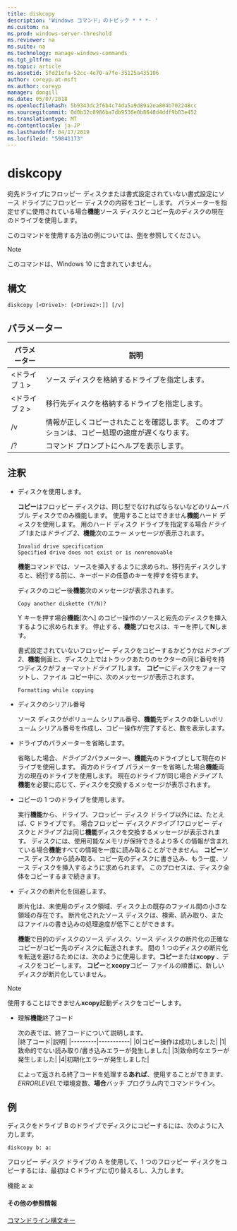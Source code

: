 ```yaml
---
title: diskcopy
description: 'Windows コマンド」のトピック * * *- '
ms.custom: na
ms.prod: windows-server-threshold
ms.reviewer: na
ms.suite: na
ms.technology: manage-windows-commands
ms.tgt_pltfrm: na
ms.topic: article
ms.assetid: 5fd21efa-52cc-4e70-a7fe-35125a435106
author: coreyp-at-msft
ms.author: coreyp
manager: dongill
ms.date: 05/07/2018
ms.openlocfilehash: 5b9343dc2f6b4c74da5a9d89a2ea804b702248cc
ms.sourcegitcommit: 0d0b32c8986ba7db9536e0b8648d4ddf9b03e452
ms.translationtype: MT
ms.contentlocale: ja-JP
ms.lasthandoff: 04/17/2019
ms.locfileid: "59841173"
---
```

# <a name="diskcopy"></a>diskcopy



宛先ドライブにフロッピー ディスクまたは書式設定されていない書式設定にソース ドライブにフロッピー ディスクの内容をコピーします。 パラメーターを指定せずに使用されている場合**機能**ソース ディスクとコピー先のディスクの現在のドライブを使用します。

このコマンドを使用する方法の例については、[例](#BKMK_examples)を参照してください。

> [!NOTE]
> このコマンドは、Windows 10 に含まれていません。

## <a name="syntax"></a>構文

```
diskcopy [<Drive1>: [<Drive2>:]] [/v]
```

## <a name="parameters"></a>パラメーター

|パラメーター|説明|
|---------|-----------|
|\<ドライブ 1 >|ソース ディスクを格納するドライブを指定します。|
|\<ドライブ 2 >|移行先ディスクを格納するドライブを指定します。|
|/v|情報が正しくコピーされたことを確認します。 このオプションは、コピー処理の速度が遅くなります。|
|/?|コマンド プロンプトにヘルプを表示します。|

## <a name="remarks"></a>注釈

-   ディスクを使用します。

    **コピー**はフロッピー ディスクは、同じ型でなければならないなどのリムーバブル ディスクでのみ機能します。 使用することはできません**機能**ハード ディスクを使用します。 用のハード ディスク ドライブを指定する場合*ドライブ 1*または*ドライブ 2*、**機能**次のエラー メッセージが表示されます。  
    ```
    Invalid drive specification
    Specified drive does not exist or is nonremovable
    ```  
    **機能**コマンドでは、ソースを挿入するように求められ、移行先ディスクしすると、続行する前に、キーボードの任意のキーを押すを待ちます。

    ディスクのコピー後**機能**次のメッセージが表示されます。  
    ```
    Copy another diskette (Y/N)?
    ```  
    Y キーを押す場合**機能**[次へ] のコピー操作のソースと宛先のディスクを挿入するように求められます。 停止する、**機能**プロセスは、キーを押して**N**します。

    書式設定されていないフロッピー ディスクをコピーするかどうかは*ドライブ 2*、**機能**側面と、ディスク上ではトラックあたりのセクターの同じ番号を持つディスクがフォーマット*ドライブ 1*します。 **コピー**にディスクをフォーマットし、ファイル コピー中に、次のメッセージが表示されます。  
    ```
    Formatting while copying
    ```  
-   ディスクのシリアル番号

    ソース ディスクがボリューム シリアル番号、**機能**先ディスクの新しいボリューム シリアル番号を作成し、コピー操作が完了すると、数を表示します。
-   ドライブのパラメーターを省略します。

    省略した場合、*ドライブ 2*パラメーター、**機能**先のドライブとして現在のドライブを使用します。 両方のドライブ パラメーターを省略した場合**機能**両方の現在のドライブを使用します。 現在のドライブが同じ場合*ドライブ 1*、**機能**を必要に応じて、ディスクを交換するメッセージが表示されます。
-   コピーの 1 つのドライブを使用します。

    実行**機能**から、ドライブ、フロッピー ディスク ドライブ以外には、たとえば、C ドライブです。 場合フロッピー ディスク*ドライブ 1*フロッピー ディスクと*ドライブ 2*は同じ**機能**ディスクを交換するメッセージが表示されます。 ディスクには、使用可能なメモリが保持できるより多くの情報が含まれている場合**機能**すべての情報を一度に読み取ることができません。 **コピー**ソース ディスクから読み取る、コピー先のディスクに書き込み、もう一度、ソース ディスクを挿入するように求められます。 このプロセスは、ディスク全体をコピーするまで続きます。
-   ディスクの断片化を回避します。

    断片化は、未使用のディスク領域、ディスク上の既存のファイル間の小さな領域の存在です。 断片化されたソース ディスクは、検索、読み取り、またはファイルの書き込みの処理速度が低下ことができます。

    **機能**で目的のディスクのソース ディスク、ソース ディスクの断片化の正確なコピーがコピー先のディスクに転送されます。 間の 1 つのディスクの断片化を転送を避けるためには、次のように使用します。**コピー**または**xcopy** 、ディスクをコピーします。 **コピー**と**xcopy**コピー ファイルの順番に、新しいディスクが断片化していません。

> [!NOTE]
> 使用することはできません**xcopy**起動ディスクをコピーします。
-   理解**機能**終了コード

    次の表では、終了コードについて説明します。  
    |終了コード|説明|
    |---------|-----------|
    |0|コピー操作は成功しました|
    |1|致命的でない読み取り/書き込みエラーが発生しました|
    |3|致命的なエラーが発生しました|
    |4|初期化エラーが発生しました|

    によって返される終了コードを処理する**あれば**、使用することができます、 *ERRORLEVEL*で環境変数、**場合**バッチ プログラム内でコマンドライン。

## <a name="BKMK_examples"></a>例

ディスクをドライブ B のドライブでディスクにコピーするには、次のように入力します。
```
diskcopy b: a:
```
フロッピー ディスク ドライブの A を使用して、1 つのフロッピー ディスクをコピーするには、最初は C ドライブに切り替えるし、入力します。

機能 a: a:

#### <a name="additional-references"></a>その他の参照情報

[コマンドライン構文キー](command-line-syntax-key.md)